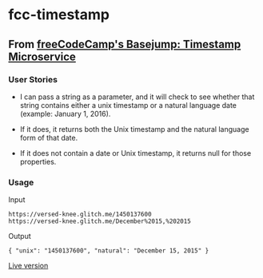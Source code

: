 # fcc-timestamp
## From [freeCodeCamp's Basejump: Timestamp Microservice](https://www.freecodecamp.org/challenges/timestamp-microservice)

### User Stories
- I can pass a string as a parameter, and it will check to see whether that string contains either a unix timestamp or a natural language date (example: January 1, 2016).

- If it does, it returns both the Unix timestamp and the natural language form of that date.

- If it does not contain a date or Unix timestamp, it returns null for those properties.

### Usage
Input
```
https://versed-knee.glitch.me/1450137600
https://versed-knee.glitch.me/December%2015,%202015
```

Output
```
{ "unix": "1450137600", "natural": "December 15, 2015" }
```

[Live version](https://versed-knee.glitch.me)
